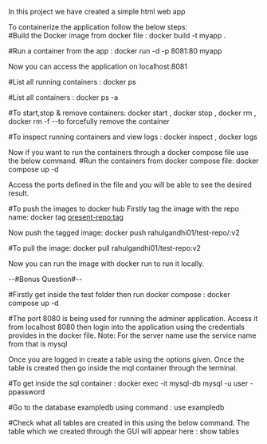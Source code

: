 In this project we have created a simple html web app 

To containerize the application follow the below steps:  
#Build the Docker image from docker file :
docker build -t myapp .

#Run a container from the app :
docker run -d -p 8081:80 myapp

Now you can access the application on localhost:8081

#List all running containers :
docker ps

#List all containers :
docker ps -a

#To start,stop & remove containers:
docker start <container name> ,
docker stop <container name> ,
docker rm <container name> ,
docker rm -f <container name>  --to forcefully remove the container

#To inspect running containers and view logs :
docker inspect <container name> ,
docker logs <container name>

Now if you want to run the containers through a docker compose file use the below command.
#Run the containers from docker compose file:
docker compose up -d

Access the ports defined in the file and you will be able to see the desired result.

#To push the images to docker hub
Firstly tag the image with the repo name:
 docker tag <present-repo:tag>  <dockerub repo:tag>

 Now push the tagged image:
 docker push rahulgandhi01/test-repo/:v2

 #To pull the image:
 docker pull rahulgandhi01/test-repo:v2

 Now you can run the image with docker run to run it locally.

--#Bonus Question#--

#Firstly get inside the test folder then run docker compose :
docker compose up -d

#The port 8080 is being used for running the adminer application. Access it from localhost 8080 then login into the application using the credentials provides in the docker file. 
Note: For the server name use the service name from that is mysql

Once you are logged in create a table using the options given. Once the table is created then go inside the mql container through the terminal.

#To get inside the sql container :
docker exec -it mysql-db mysql  -u user -ppassword

#Go to the database exampledb using command :
use exampledb

#Check what all tables are created in this using the below command. The table which we created through the GUI will appear here :
show tables
